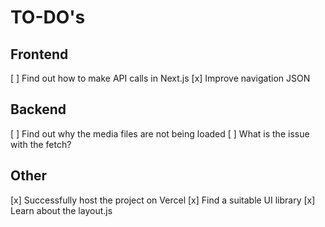 # TO-DO's

## Frontend

[ ] Find out how to make API calls in Next.js
[x] Improve navigation JSON

## Backend

[ ] Find out why the media files are not being loaded
[ ] What is the issue with the fetch?

## Other

[x] Successfully host the project on Vercel
[x] Find a suitable UI library
[x] Learn about the layout.js
